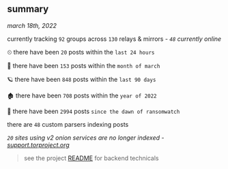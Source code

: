 
## summary
_march 18th, 2022_

currently tracking `92` groups across `130` relays & mirrors - _`48` currently online_

⏲ there have been `20` posts within the `last 24 hours`

🦈 there have been `153` posts within the `month of march`

🪐 there have been `848` posts within the `last 90 days`

🏚 there have been `708` posts within the `year of 2022`

🦕 there have been `2994` posts `since the dawn of ransomwatch`

there are `48` custom parsers indexing posts

_`20` sites using v2 onion services are no longer indexed - [support.torproject.org](https://support.torproject.org/onionservices/v2-deprecation/)_

> see the project [README](https://github.com/thetanz/ransomwatch#ransomwatch--) for backend technicals
